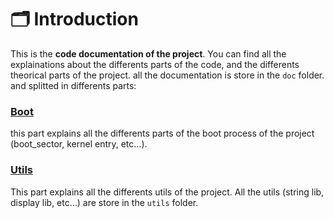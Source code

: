# 🗂️ Introduction

This is the **code documentation of the project**. You can find all the explainations about the differents parts of the code, and the differents theorical parts of the project. all the documentation is store in the `doc` folder. and splitted in differents parts:

### [Boot](./boot/boot.md)
this part explains all the differents parts of the boot process of the project (boot_sector, kernel entry, etc...).

### [Utils](./utils/UTILS.md)
This part explains all the differents utils of the project. All the utils (string lib, display lib, etc...) are store in the `utils` folder.
